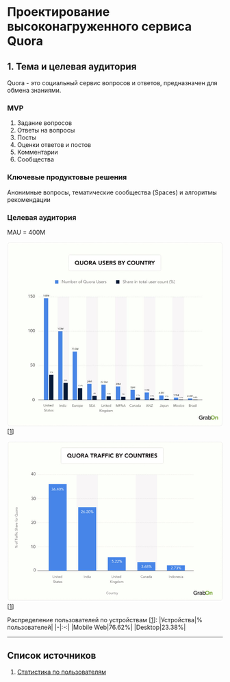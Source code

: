 # Проектирование высоконагруженного сервиса Quora
## 1. Тема и целевая аудитория
Quora - это социальный сервис вопросов и ответов, предназначен для обмена знаниями.
### MVP
1. Задание вопросов
2. Ответы на вопросы
3. Посты
4. Оценки ответов и постов
5. Комментарии
6. Сообщества
### Ключевые продуктовые решения
Анонимные вопросы, тематические сообщества (Spaces) и алгоритмы рекомендации
### Целевая аудитория
MAU = 400M

![Распределение пользователей по странам ](./img/Quora-Users-By-Country.jpg)[[1]]

![Распределение пользователей по странам](./img/Quora-Traffic-By-Country.jpg)[[1]]

Распределение пользователей по устройствам [[1]]:
|Устройства|% пользователей|
|-|:-:|
|Mobile Web|76.62%|
|Desktop|23.38%|

***
[1]: https://www.grabon.in/indulge/tech/quora-statistics/

## Список источников
1. [Статистика по пользователям][1]
